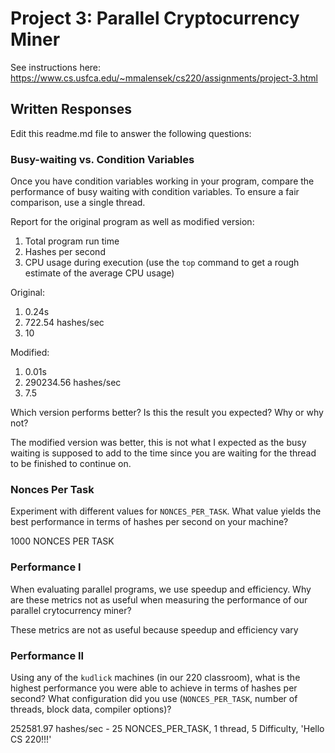 # Project 3: Parallel Cryptocurrency Miner

See instructions here: https://www.cs.usfca.edu/~mmalensek/cs220/assignments/project-3.html

## Written Responses

Edit this readme.md file to answer the following questions:

### Busy-waiting vs. Condition Variables

Once you have condition variables working in your program, compare the performance of busy waiting with condition variables. To ensure a fair comparison, use a single thread.

Report for the original program as well as modified version:

1. Total program run time
2. Hashes per second
3. CPU usage during execution (use the `top` command to get a rough estimate of the average CPU usage)

Original:
1. 0.24s
2. 722.54 hashes/sec
3. 10

Modified:
1. 0.01s
2. 290234.56 hashes/sec
3. 7.5

Which version performs better? Is this the result you expected? Why or why not?

The modified version was better, this is not what I expected as the busy waiting is supposed to add to the time since you are waiting for the thread to be finished to continue on. 

### Nonces Per Task

Experiment with different values for `NONCES_PER_TASK`. What value yields the best performance in terms of hashes per second on your machine?

1000 NONCES PER TASK

### Performance I

When evaluating parallel programs, we use speedup and efficiency. Why are these metrics not as useful when measuring the performance of our parallel crytocurrency miner?

These metrics are not as useful because speedup and efficiency vary 

### Performance II

Using any of the `kudlick` machines (in our 220 classroom), what is the highest performance you were able to achieve in terms of hashes per second? What configuration did you use (`NONCES_PER_TASK`, number of threads, block data, compiler options)?

252581.97 hashes/sec - 25 NONCES_PER_TASK, 1 thread, 5 Difficulty, 'Hello CS 220!!!'
 
